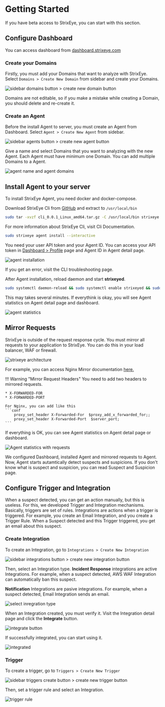 # Getting Started

If you have beta access to StrixEye, you can start with this section.

## Configure Dashboard
You can access dashboard from [dashboard.strixeye.com](https://dashboard.strixeye.com)

### Create your Domains

Firstly, you must add your Domains that want to analyze with StrixEye. Select `Domains > Create New Domain` from sidebar and create your Domains.

![sidebar domains button > create new domain button](assets/images/domains_sidebar.png)

Domains are not editable, so if you make a mistake while creating a Domain, you should delete and re-create it.

### Create an Agent

Before the install Agent to server, you must create an Agent from Dashboard. Select `Agent > Create New Agent` from sidebar.

![sidebar agents button > create new agent button](assets/images/agents_sidebar.png)

Give a name and select Domains that you want to analyzing with the new Agent. Each Agent must have minimum one Domain. You can add multiple Domains to a Agent.

![agent name and agent domains](assets/images/agent_create.png)


## Install Agent to your server

To install StrixEye Agent, you need docker and docker-compose.

Download StrixEye Cli from [GitHub](https://github.com/strixeyecom/cli/releases) and extract to ``/usr/local/bin``

```bash
sudo tar -xvzf cli_0.0.1_Linux_amd64.tar.gz -C /usr/local/bin strixeye && sudo chmod +x /usr/local/bin/strixeye
```

For more information about StrixEye Cli, visit Cli Documentation.

```bash
sudo strixeye agent install --interactive
```

You need your user API token and your Agent ID. You can access your API token in [Dashboard > Profile](https://dashboard.usestrix.com/settings/profile) page and Agent ID in Agent detail page.

![agent installation](assets/images/agent_install.png)

If you get an error, visit the CLI troubleshooting page.

After Agent installation, reload daemon and start **strixeyed**.

```bash
sudo systemctl daemon-reload && sudo systemctl enable strixeyed && sudo systemctl start strixeyed
```

This may takes several minutes. If everythink is okay, you will see Agent statistics on Agent detail page and dashboard.

![agent statistics](assets/images/agent_stats.png)

## Mirror Requests

StrixEye is outside of the request response cycle. You must mirror all requests to your application to StrixEye. You can do this in your load balancer, WAF or firewall.

![strixeye architecture](assets/images/strixeye_architecture.png)

For example, you can access Nginx Mirror documentation [here.](https://nginx.org/en/docs/http/ngx_http_mirror_module.html) 

!!! Warning "Mirror Request Headers"
    You need to add two headers to mirrored requests.

    * X-FORWARDED-FOR
    * X-FORWARDED-PORT

    For Nginx, you can add like this
    ```conf
        proxy_set_header X-Forwarded-For  $proxy_add_x_forwarded_for;;
	    proxy_set_header X-Forwarded-Port  $server_port;
    ```

If everything is OK, you can see Agent statistics on Agent detail page or dashboard.

![Agent statistics with requests](assets/images/agent_success.png)


We configured Dashboard, installed Agent and mirrored requests to Agent. Now, Agent starts autamtically detect suspects and suspicions. If you don't know what is suspect and suspicion, you can read Suspect and Suspicion page.

## Configure Trigger and Integration

When a suspect detected, you can get an action manually, but this is useless. For this, we developed Trigger and Integration mechanisms. Basically, triggers are set of rules. Integrations are actions when a trigger is triggered. For example, you create an Email Integration, and you create a Trigger Rule. When a Suspect detected and this Trigger triggered, you get an email about this suspect.

### Create Integration

To create an Integration, go to ``Integrations > Create New Integration``

![sidebar integrations button > create new integration button](assets/images/integrations_create.png)

Then, select an Integration type. **Incident Response** integrations are active Integrations. For example, when a suspect detected, AWS WAF Integration can automatically ban this suspect.

**Notification** Integrations are pasive integrations. For example, when a suspect detected, Email Integration sends an email.

![select inregration type](assets/images/integration_select.png)

When an Integration created, you must verify it. Visit the Integration detail page and click the **Integrate** button. 

![integrate button](assets/images/integrate_button.png)

If successfully integrated, you can start using it. 

![integrated](assets/images/integrated.png)

### Trigger

To create a trigger, go to ``Triggers > Create New Trigger``

![sidebar triggers create button > create new trigger button](assets/images/triggers_create.png)

Then, set a trigger rule and select an Integration. 

![trigger rule](assets/images/trigger_rule.png)
